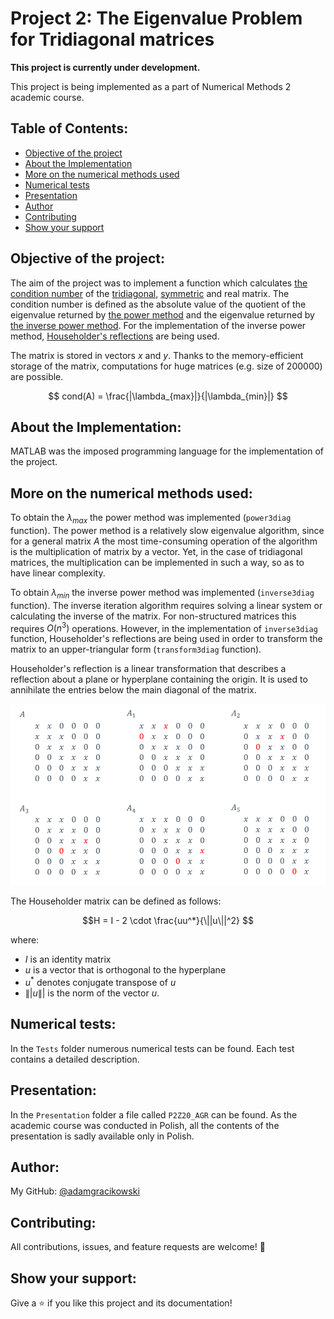 # Project 2: The Eigenvalue Problem for Tridiagonal matrices

**This project is currently under development.**

This project is being implemented as a part of Numerical Methods 2 academic course.

## Table of Contents:
- [Objective of the project](#objective-of-the-project)
- [About the Implementation](#about-the-implementation)
- [More on the numerical methods used](#more-on-the-numerical-methods-used)
- [Numerical tests](#numerical-tests)
- [Presentation](#presentation)
- [Author](#author)
- [Contributing](#contributing)
- [Show your support](#show-your-support)

## Objective of the project:
The aim of the project was to implement a function which calculates [the condition number](https://en.wikipedia.org/wiki/Condition_number) of the [tridiagonal](https://en.wikipedia.org/wiki/Tridiagonal_matrix), [symmetric](https://en.wikipedia.org/wiki/Symmetric_matrix) and real matrix. The condition number is defined as the absolute value of the quotient of the eigenvalue returned by [the power method](https://en.wikipedia.org/wiki/Power_iteration) and the eigenvalue returned by [the inverse power method](https://en.wikipedia.org/wiki/Inverse_iteration). For the implementation of the inverse power method, [Householder's reflections](https://en.wikipedia.org/wiki/Householder_transformation) are being used.

The matrix is stored in vectors $x$ and $y$. Thanks to the memory-efficient storage of the matrix, computations for huge matrices (e.g. size of $200000$) are possible.

$$ cond(A) = \frac{|\lambda_{max}|}{|\lambda_{min}|} $$

## About the Implementation:

MATLAB was the imposed programming language for the implementation of the project.

## More on the numerical methods used:

To obtain the $\lambda_{max}$ the power method was implemented (`power3diag` function). The power method is a relatively slow eigenvalue algorithm, since for a general matrix $A$ the most time-consuming operation of the algorithm is the multiplication of matrix by a vector. Yet, in the case of tridiagonal matrices, the multiplication can be implemented in such a way, so as to have linear complexity.

To obtain $\lambda_{min}$ the inverse power method was implemented (`inverse3diag` function). The inverse iteration algorithm requires solving a linear system or calculating the inverse of the matrix. For non-structured matrices this requires $O(n^{3})$ operations. 
However, in the implementation of `inverse3diag` function, Householder's reflections are being used in order to transform the matrix to an upper-triangular form (`transform3diag` function). 

Householder's reflection is a linear transformation that describes a reflection about a plane or hyperplane containing the origin. It is used to annihilate the entries below the main diagonal of the matrix. 

<p align="center">
<img src="https://github.com/adamgracikowski/Numerical-Methods/blob/master/Project2/Images/householder_example.PNG" alt="householder_example" width="600"/>
</p>

The Householder matrix can be defined as follows:

$$H = I - 2 \cdot \frac{uu^*}{\||u\||^2} $$

where:
- $I$ is an identity matrix
- $u$ is a vector that is orthogonal to the hyperplane
- $u^*$ denotes conjugate transpose of $u$
- $\||u\||$ is the norm of the vector $u$.

## Numerical tests:
In the `Tests` folder numerous numerical tests can be found. 
Each test contains a detailed description.

## Presentation:
In the `Presentation` folder a file called `P2Z20_AGR` can be found.
As the academic course was conducted in Polish, all the contents of the presentation is sadly available only in Polish.

## Author:

My GitHub: [@adamgracikowski](https://github.com/adamgracikowski)

## Contributing:

All contributions, issues, and feature requests are welcome! 🤝

## Show your support:

Give a ⭐️ if you like this project and its documentation!
